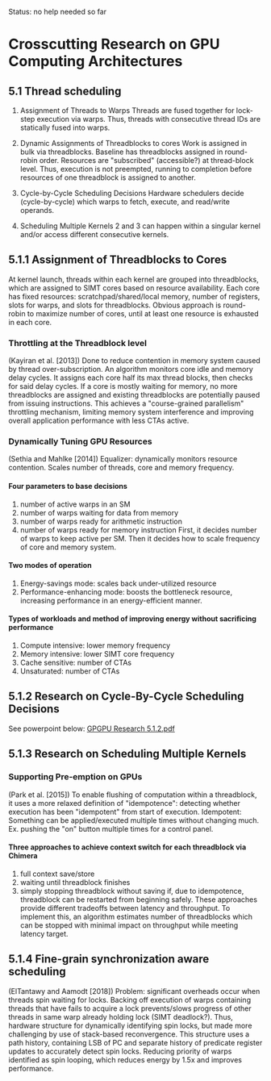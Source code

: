Status: no help needed so far

# Crosscutting Research on GPU Computing Architectures
## 5.1 Thread scheduling
1. Assignment of Threads to Warps
Threads are fused together for lock-step execution via warps. Thus, threads with consecutive thread IDs are statically fused into warps.

2. Dynamic Assignments of Threadblocks to cores
Work is assigned in bulk via threadblocks. Baseline has threadblocks assigned in round-robin order. Resources are "subscribed" (accessible?) at thread-block level. Thus, execution is not preempted, running to completion before resources of one threadblock is assigned to another. 

3. Cycle-by-Cycle Scheduling Decisions
Hardware schedulers decide (cycle-by-cycle) which warps to fetch, execute, and read/write operands.

4. Scheduling Multiple Kernels
2 and 3 can happen within a singular kernel and/or access different consecutive kernels.

## 5.1.1 Assignment of Threadblocks to Cores
At kernel launch, threads within each kernel are grouped into threadblocks, which are assigned to SIMT cores based on resource availability. Each core has fixed resources: scratchpad/shared/local memory, number of registers, slots for warps, and slots for threadblocks. Obvious approach is round-robin to maximize number of cores, until at least one resource is exhausted in each core. 

### Throttling at the Threadblock level
(Kayiran et al. [2013])
Done to reduce contention in memory system caused by thread over-subscription. An algorithm monitors core idle and memory delay cycles. It assigns each core half its max thread blocks, then checks for said delay cycles. If a core is mostly waiting for memory, no more threadblocks are assigned and existing threadblocks are potentially paused from issuing instructions. 
This achieves a "course-grained parallelism" throttling mechanism, limiting memory system interference and improving overall application performance with less CTAs active. 

### Dynamically Tuning GPU Resources
(Sethia and Mahlke [2014])
Equalizer: dynamically monitors resource contention. Scales number of threads, core and memory frequency.

#### Four parameters to base decisions
1. number of active warps in an SM
2. number of warps waiting for data from memory
3. number of warps ready for arithmetic instruction
4. number of warps ready for memory instruction
First, it decides number of warps to keep active per SM. Then it decides how to scale frequency of core and memory system. 

#### Two modes of operation
1. Energy-savings mode: scales back under-utilized resource
2. Performance-enhancing mode: boosts the bottleneck resource, increasing performance in an energy-efficient manner.   

#### Types of workloads and method of improving energy without sacrificing performance
1. Compute intensive: lower memory frequency
2. Memory intensive: lower SIMT core frequency
3. Cache sensitive: number of CTAs
4. Unsaturated: number of CTAs

## 5.1.2 Research on Cycle-By-Cycle Scheduling Decisions
See powerpoint below:
[GPGPU Research 5.1.2.pdf](https://github.com/user-attachments/files/22415482/GPGPU.Research.5.1.2.pdf)

## 5.1.3 Research on Scheduling Multiple Kernels
### Supporting Pre-emption on GPUs
(Park et al. [2015])
To enable flushing of computation within a threadblock, it uses a more relaxed definition of "idempotence": detecting whether execution has been "idempotent" from start of execution. 
Idempotent: Something can be applied/executed multiple times without changing much. Ex. pushing the "on" button multiple times for a control panel. 

#### Three approaches to achieve context switch for each threadblock via Chimera
1. full context save/store
2. waiting until threadblock finishes
3. simply stopping threadblock without saving if, due to idempotence, threadblock can be restarted from beginning safely. 
These approaches provide different tradeoffs between latency and throughput. To implement this, an algorithm estimates number of threadblocks which can be stopped with minimal impact on throughput while meeting latency target. 

## 5.1.4 Fine-grain synchronization aware scheduling
(ElTantawy and Aamodt [2018])
Problem: significant overheads occur when threads spin waiting for locks. Backing off execution of warps containing threads that have fails to acquire a lock prevents/slows progress of other threads in same warp already holding lock (SIMT deadlock?). Thus, hardware structure for dynamically identifying spin locks, but made more challenging by use of stack-based reconvergence. 
This structure uses a path history, containing LSB of PC and separate history of predicate register updates to accurately detect spin locks. Reducing priority of warps identified as spin looping, which reduces energy by 1.5x and improves performance. 
